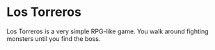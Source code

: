 # Los Torreros

Los Torreros is a very simple RPG-like game. You walk around fighting monsters until you find the boss.
